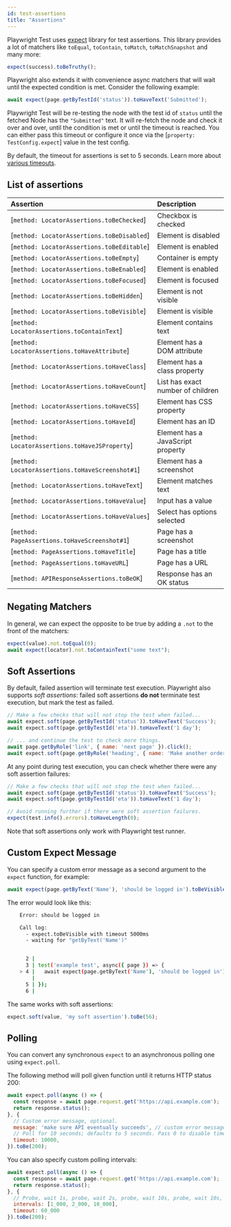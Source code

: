 ```yaml
---
id: test-assertions
title: "Assertions"
---
```


Playwright Test uses [expect](https://jestjs.io/docs/expect) library for test assertions. This library provides a lot of matchers like `toEqual`, `toContain`, `toMatch`, `toMatchSnapshot` and many more:

```js
expect(success).toBeTruthy();
```

Playwright also extends it with convenience async matchers that will wait until
the expected condition is met. Consider the following example:

```js
await expect(page.getByTestId('status')).toHaveText('Submitted');
```

Playwright Test will be re-testing the node with the test id of `status` until the fetched Node has the `"Submitted"` text. It will re-fetch the node and check it over and over, until the condition is met or until the timeout is reached. You can either pass this timeout or configure it once via the [`property: TestConfig.expect`] value in the test config.

By default, the timeout for assertions is set to 5 seconds. Learn more about [various timeouts](./test-timeouts.md).

## List of assertions

| Assertion | Description |
| :- | :- |
| [`method: LocatorAssertions.toBeChecked`] | Checkbox is checked |
| [`method: LocatorAssertions.toBeDisabled`] | Element is disabled |
| [`method: LocatorAssertions.toBeEditable`] | Element is enabled |
| [`method: LocatorAssertions.toBeEmpty`] | Container is empty |
| [`method: LocatorAssertions.toBeEnabled`] | Element is enabled |
| [`method: LocatorAssertions.toBeFocused`] | Element is focused |
| [`method: LocatorAssertions.toBeHidden`] | Element is not visible |
| [`method: LocatorAssertions.toBeVisible`] | Element is visible |
| [`method: LocatorAssertions.toContainText`] | Element contains text |
| [`method: LocatorAssertions.toHaveAttribute`] | Element has a DOM attribute |
| [`method: LocatorAssertions.toHaveClass`] | Element has a class property |
| [`method: LocatorAssertions.toHaveCount`] | List has exact number of children |
| [`method: LocatorAssertions.toHaveCSS`] | Element has CSS property |
| [`method: LocatorAssertions.toHaveId`] | Element has an ID |
| [`method: LocatorAssertions.toHaveJSProperty`] | Element has a JavaScript property |
| [`method: LocatorAssertions.toHaveScreenshot#1`] | Element has a screenshot |
| [`method: LocatorAssertions.toHaveText`] | Element matches text |
| [`method: LocatorAssertions.toHaveValue`] | Input has a value |
| [`method: LocatorAssertions.toHaveValues`] | Select has options selected |
| [`method: PageAssertions.toHaveScreenshot#1`] | Page has a screenshot |
| [`method: PageAssertions.toHaveTitle`] | Page has a title |
| [`method: PageAssertions.toHaveURL`] | Page has a URL |
| [`method: APIResponseAssertions.toBeOK`] | Response has an OK status |

## Negating Matchers

In general, we can expect the opposite to be true by adding a `.not` to the front
of the matchers:

```js
expect(value).not.toEqual(0);
await expect(locator).not.toContainText("some text");
```

## Soft Assertions

By default, failed assertion will terminate test execution. Playwright also
supports *soft assertions*: failed soft assertions **do not** terminate test execution,
but mark the test as failed.

```js
// Make a few checks that will not stop the test when failed...
await expect.soft(page.getByTestId('status')).toHaveText('Success');
await expect.soft(page.getByTestId('eta')).toHaveText('1 day');

// ... and continue the test to check more things.
await page.getByRole('link', { name: 'next page' }).click();
await expect.soft(page.getByRole('heading', { name: 'Make another order' })).toBeVisible();
```

At any point during test execution, you can check whether there were any
soft assertion failures:

```js
// Make a few checks that will not stop the test when failed...
await expect.soft(page.getByTestId('status')).toHaveText('Success');
await expect.soft(page.getByTestId('eta')).toHaveText('1 day');

// Avoid running further if there were soft assertion failures.
expect(test.info().errors).toHaveLength(0);
```

Note that soft assertions only work with Playwright test runner.

## Custom Expect Message

You can specify a custom error message as a second argument to the `expect` function, for example:

```js
await expect(page.getByText('Name'), 'should be logged in').toBeVisible();
```

The error would look like this:

```bash
    Error: should be logged in

    Call log:
      - expect.toBeVisible with timeout 5000ms
      - waiting for "getByText('Name')"


      2 |
      3 | test('example test', async({ page }) => {
    > 4 |   await expect(page.getByText('Name'), 'should be logged in').toBeVisible();
        |                                                                  ^
      5 | });
      6 |
```

The same works with soft assertions:

```js
expect.soft(value, 'my soft assertion').toBe(56);
```

## Polling

You can convert any synchronous `expect` to an asynchronous polling one using `expect.poll`.

The following method will poll given function until it returns HTTP status 200:

```js
await expect.poll(async () => {
  const response = await page.request.get('https://api.example.com');
  return response.status();
}, {
  // Custom error message, optional.
  message: 'make sure API eventually succeeds', // custom error message
  // Poll for 10 seconds; defaults to 5 seconds. Pass 0 to disable timeout.
  timeout: 10000,
}).toBe(200);
```

You can also specify custom polling intervals:

```js
await expect.poll(async () => {
  const response = await page.request.get('https://api.example.com');
  return response.status();
}, {
  // Probe, wait 1s, probe, wait 2s, probe, wait 10s, probe, wait 10s, probe, .... Defaults to [100, 250, 500, 1000].
  intervals: [1_000, 2_000, 10_000],
  timeout: 60_000
}).toBe(200);
```
